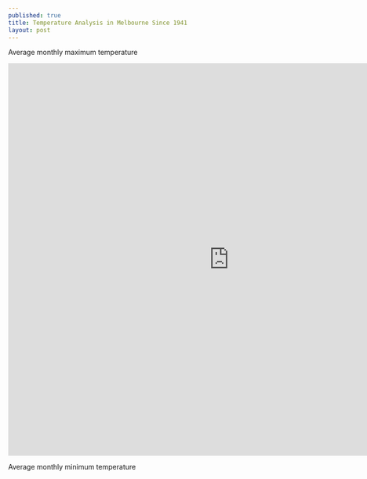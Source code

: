 ```yaml
---
published: true
title: Temperature Analysis in Melbourne Since 1941
layout: post
---
```

Average monthly maximum temperature 
<iframe width="900" height="800" frameborder="0" scrolling="no" src="https://plot.ly/~rrriyan/5.embed"></iframe>

Average monthly minimum temperature
